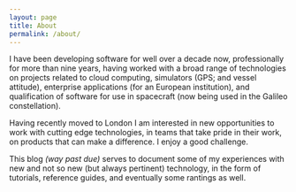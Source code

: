 ```yaml
---
layout: page
title: About
permalink: /about/
---
```


I have been developing software for well over a decade now, professionally for more than nine years, having worked with a broad range of technologies on projects related to cloud computing, simulators (GPS; and vessel attitude), enterprise applications (for an European institution), and qualification of software for use in spacecraft (now being used in the Galileo constellation).

Having recently moved to London I am interested in new opportunities to work with cutting edge technologies, in teams that take pride in their work, on products that can make a difference. I enjoy a good challenge.

This blog *(way past due)* serves to document some of my experiences with new and not so new (but always pertinent) technology, in the form of tutorials, reference guides, and eventually some rantings as well.


